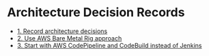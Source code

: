 # Architecture Decision Records

* [1. Record architecture decisions](0001-record-architecture-decisions.md)
* [2. Use AWS Bare Metal Rig approach](0002-use-aws-bare-metal-rig-approach.md)
* [3. Start with AWS CodePipeline and CodeBuild instead of Jenkins](0003-start-with-aws-codepipeline-and-codebuild.md)
